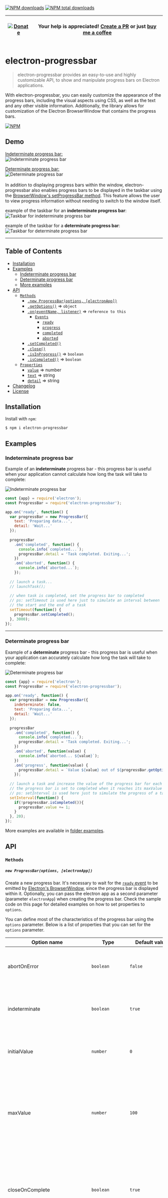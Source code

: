 [![NPM downloads][npm-downloads]][npm-url]
[![NPM total downloads][npm-total-downloads]][npm-url]

| &nbsp;<br>[![Donate][donate-badge]][donate-url] <br>&nbsp; | Your help is appreciated! [Create a PR][create-pr] or just [buy me a coffee][donate-url] |
|-|-|

[npm-url]: https://www.npmjs.com/package/electron-progressbar
[npm-downloads]: https://img.shields.io/npm/dm/electron-progressbar.svg
[npm-total-downloads]: https://img.shields.io/npm/dt/electron-progressbar.svg?label=total+downloads
[donate-badge]: https://img.shields.io/badge/Buy%20me%20a%20coffee-Donate-red.svg
[donate-url]: https://github.com/sponsors/AndersonMamede
[create-pr]: https://github.com/AndersonMamede/electron-progressbar/pulls

electron-progressbar
================
> electron-progressbar provides an easy-to-use and highly customizable API, to show and manipulate progress bars on Electron applications.

With electron-progressbar, you can easily customize the appearance of the progress bars, including the visual aspects using CSS, as well as the text and any other visible information. Additionally, the library allows for customization of the Electron BrowserWindow that contains the progress bars.

[![NPM](https://nodei.co/npm/electron-progressbar.png?downloads=true&stars=true)](https://www.npmjs.com/package/electron-progressbar)

## Demo

[Indeterminate progress bar:](#indeterminate-progress-bar)<br>
![Indeterminate progress bar](/examples/indeterminate-progress-bar.gif)

[Determinate progress bar:](#determinate-progress-bar)<br>
![Determinate progress bar](/examples/determinate-progress-bar.gif)
<br>
<br>
In addition to displaying progress bars within the window, electron-progressbar also enables progress bars to be displayed in the taskbar using the [BrowserWindow's setProgressBar method](https://github.com/electron/electron/blob/master/docs/tutorial/progress-bar.md#progress-bar-in-taskbar-windows-macos-unity). This feature allows the user to view progress information without needing to switch to the window itself.

example of the taskbar for an **indeterminate progress bar**:<br>
![Taskbar for indeterminate progress bar](/examples/taskbar-indeterminate-progress-bar.gif)

example of the taskbar for a **determinate progress bar**:<br>
![Taskbar for determinate progress bar](/examples/taskbar-determinate-progress-bar.gif)

***
## Table of Contents

* [Installation](#installation)
* [Examples](#examples)
  * [Indeterminate progress bar](#indeterminate-progress-bar)
  * [Determinate progress bar](#determinate-progress-bar)
  * [More examples](#more-examples)
* [API](#api)
    * [`Methods`](#methods)
      * [`.new ProgressBar(options, [electronApp])`](#new-progressbaroptions-electronapp)
      * [`.getOptions()`](#getoptions--object) ⇒ <code>object</code>
      * [`.on(eventName, listener)`](#oneventname-listener--reference-to-this) ⇒ <code>reference to this</code>
        * [`Events`](#events)
          * [`ready`](#event-ready)
          * [`progress`](#event-progress)
          * [`completed`](#event-completed)
          * [`aborted`](#event-aborted)
      * [`.setCompleted()`](#setcompleted)
      * [`.close()`](#close)
      * [`.isInProgress()`](#isinprogress--boolean) ⇒ <code>boolean</code>
      * [`.isCompleted()`](#iscompleted--boolean) ⇒ <code>boolean</code>
    * [`Properties`](#properties)
      * [`value`](#value--number) ⇒ number
      * [`text`](#text--string) ⇒ string
      * [`detail`](#detail--string) ⇒ string
* [Changelog](#changelog)
* [License](#license)

## Installation

Install with `npm`:

``` bash
$ npm i electron-progressbar
```

## Examples

### Indeterminate progress bar

Example of an **indeterminate** progress bar - this progress bar is useful when your application cannot calculate how long the task will take to complete:

![Indeterminate progress bar](/examples/indeterminate-progress-bar.gif)

``` js
const {app} = require('electron');
const ProgressBar = require('electron-progressbar');

app.on('ready', function() {
  var progressBar = new ProgressBar({
    text: 'Preparing data...',
    detail: 'Wait...'
  });
  
  progressBar
    .on('completed', function() {
      console.info(`completed...`);
      progressBar.detail = 'Task completed. Exiting...';
    })
    .on('aborted', function() {
      console.info(`aborted...`);
    });
  
  // launch a task...
  // launchTask();
  
  // when task is completed, set the progress bar to completed
  // ps: setTimeout is used here just to simulate an interval between
  // the start and the end of a task
  setTimeout(function() {
    progressBar.setCompleted();
  }, 3000);
});
```

* * *

### Determinate progress bar

Example of a **determinate** progress bar - this progress bar is useful when your application can accurately calculate how long the task will take to complete:

![Determinate progress bar](/examples/determinate-progress-bar.gif)

``` js
const {app} = require('electron');
const ProgressBar = require('electron-progressbar');

app.on('ready', function() {
  var progressBar = new ProgressBar({
    indeterminate: false,
    text: 'Preparing data...',
    detail: 'Wait...'
  });
  
  progressBar
    .on('completed', function() {
      console.info(`completed...`);
      progressBar.detail = 'Task completed. Exiting...';
    })
    .on('aborted', function(value) {
      console.info(`aborted... ${value}`);
    })
    .on('progress', function(value) {
      progressBar.detail = `Value ${value} out of ${progressBar.getOptions().maxValue}...`;
    });
  
  // launch a task and increase the value of the progress bar for each step completed of a big task;
  // the progress bar is set to completed when it reaches its maxValue (default maxValue: 100);
  // ps: setInterval is used here just to simulate the progress of a task
  setInterval(function() {
    if(!progressBar.isCompleted()){
      progressBar.value += 1;
    }
  }, 20);
});
```

<a name="more-examples"></a>More examples are available in [folder examples](/examples).

## API

### `Methods`

##### `new ProgressBar(options, [electronApp])`

Create a new progress bar. It's necessary to wait for the [`ready` event](https://github.com/electron/electron/blob/master/docs/api/app.md#event-ready) to be emitted by [Electron's BrowserWindow](https://github.com/electron/electron/blob/master/docs/api/browser-window.md), since the progress bar is displayed within it. Optionally, you can pass the electron app as a second parameter (parameter `electronApp`) when creating the progress bar. Check the sample code on this page for detailed examples on how to set properties to `options`.

You can define most of the characteristics of the progress bar using the `options` parameter. Below is a list of properties that you can set for the `options` parameter.

| Option name | Type | Default value | Description |
| --- | --- | --- | --- |
| abortOnError | <code>boolean</code> | <code>false</code> | Specifies whether the progress bar should automatically abort and close if an error occurs internally. |
| indeterminate | <code>boolean</code> | <code>true</code> | Specifies whether the progress bar should be **indeterminate**. If set to false, the progress bar will be **determinate**. |
| initialValue | <code>number</code> | <code>0</code> | The initial value for the progress bar. _This parameter is only applicable for **determinate** progress bars._ |
| maxValue | <code>number</code> | <code>100</code> | The maximum value for the progress bar. When the progress bar's value reaches this number, the progress bar will be considered complete and the `complete` event will be fired. _This parameter is only applicable for **determinate** progress bars._ |
| closeOnComplete | <code>boolean</code> | <code>true</code> | Specifies whether the progress bar window should be automatically closed after the progress bar completes. If set to `false`, the progress bar will remain visible until the `close` method is called by your application. |
| lang | <code>string</code> | _empty_ | Specifies the value for the `lang` attribute of the BrowserWindow's &lt;html&gt; tag. This option has no default value, and the `lang` attribute is only added to &lt;html&gt; when `lang` is explicitly set. This option can also be helpful in case of font rendering issues. |
| title | <code>string</code> | <code>"Wait..."</code> | Specifies the text shown on the progress bar window's title bar. |
| text | <code>string</code> | <code>"Wait..."</code> | Specifies the text shown inside the progress bar window, next to the progress bar. |
| detail | <code>string</code> | _empty_ | Specifies the text shown between `text` and the progress bar element. It can be used to display detailed information, such as the current progress of a task. When used for this purpose, it is usually more useful to set this property later so that your application can calculate and display, in real time, the current progress of the task. |
| style | <code>object</code> |  | Specifices the visual styles for the `text`, `detail`, `bar`, and `value` elements. All properties and values are pure CSS format, in the exact same way they would be used in a `CSS file`. Check the options for `style` below. |
| style.text | <code>object</code> |  | An object containing CSS properties for styling the `text` element. |
| style.detail | <code>object</code> |  | An object containing CSS properties for styling the `detail` element. |
| style.bar | <code>object</code> | <code>{"width":"100%", "background-color":"#BBE0F1"}</code> | An object containing CSS properties for styling the `bar` element of the progress bar. |
| style.value | <code>object</code> | <code>{"background-color":"#0976A9"}</code> | An object containing CSS properties for styling the `value` element in the progress bar. |
| remoteWindow | <code>instance of BrowserWindow</code> | <code>null</code> | Specifies the BrowserWindow where the progress bar will be displayed. If null/undefined/empty or not specified, a new BrowserWindow will be created to show the progress bar. |
| browserWindow | <code>object</code> |  | Specifies the options for [`Electron's BrowserWindow`](https://github.com/electron/electron/blob/master/docs/api/browser-window.md#new-browserwindowoptions). Check the options for `browserWindow` below. P.S.: although only a few options are set by default, you can specify any of [Electron's BrowserWindow options](https://github.com/electron/electron/blob/main/docs/api/browser-window.md#new-browserwindowoptions).
| browserWindow.parent | <code>instance of BrowserWindow</code> | <code>null</code> | A [BrowserWindow instance](https://github.com/electron/electron/blob/master/docs/api/browser-window.md) to be used as the parent of the progress bar's window. If specified, the progress bar window will always be on top of the given parent window and will block user interaction in parent window until the progress bar is completed (or aborted) and closed. |
| [options.browserWindow.modal] | <code>boolean</code> | <code>true</code> | Specifies whether the progress bar's window is a modal window. Note that this property only works when the progress bar's window is a child window, i.e., when `browserWindow.parent` is specified. |
| browserWindow.resizable | <code>boolean</code> | <code>false</code> | Specifies whether the user can resize the progress bar's window. |
| browserWindow.closable | <code>boolean</code> | <code>false</code> | Specifies whether the user can close the progress bar's window. |
| browserWindow.minimizable | <code>boolean</code> | <code>false</code> | Specifies whether the user can minimize the progress bar's window. |
| browserWindow.maximizable | <code>boolean</code> | <code>false</code> | Specifies whether the user can maximize the progress bar's window. |
| browserWindow.width | <code>number</code> | <code>450</code> | Specifies the width of the progress bar's window in pixels. Only numeric values are accepted, for example: 600. |
| browserWindow.height | <code>number</code> | <code>175</code> | Specifies the height of the progress bar's window in pixels. Only numeric values are accepted, for example: 600. |
| browserWindow<br>.webPreferences.nodeIntegration | <code>boolean</code> | <code>true</code> | Specifies whether node integration is enabled. |
| browserWindow<br>.webPreferences.contextIsolation | <code>boolean</code> | <code>false</code> | Specifies whether contextIsolation is enabled. |

* * *

##### `getOptions()` ⇒ <code>object</code>

Return a copy of all the current options.

* * *

##### `on(eventName, listener)` ⇒ <code>reference to this</code>

Add the listener function to the end of the listeners array for the event named `eventName`, and then return a reference to `this` so that next calls can be chained.
<br>
P.S.: there are no checks to verify if `listener` has already been added. If you call the same combination of `eventName` and `listener` multiple times, the `listener` will be added and executed multiple times as well.


### Events

| Event name | Receives parameter | Description |
| --- | --- | --- |
| <a name="event-ready"></a>ready | _none_ | This event is fired when the progress bar has been created and is ready to be used and manipulated. |
| <a name="event-progress"></a>progress | `value` | This event is available only for **determinate** progress bars. It is fired every time the progress bar's value is changed. The listener receives, as its first parameter, the current value of the progress bar. |
| <a name="event-completed"></a>completed | `value` | This event is fired when the progress bar is completed, i.e., its value reaches `maxValue` or the `complete` method is called. The listener receives, as its first parameter, the current value of the progress bar. |
| <a name="event-aborted"></a>aborted | `value` | This event is fired if the progress bar is closed before it's completed, i.e., when user closes the progress bar window or the `close` method is called before the progress bar reaches completion. The listener receives, as its first parameter, the current value of the progress bar. |

* * *

##### `setCompleted()`

Set the progress bar as complete, indicating that the task has finished.

If progress bar is **indeterminate**, a manual call to this method is **required** since it's the only way to trigger the `completed` event and indicate that the task has finished. Otherwise, the progress bar will continue to be displayed indefinitely.

* * *

##### `close()`

Close the progress bar window. If progress bar has not been completed yet, it will be aborted, and the `aborted` event will be fired.

* * *

##### `isInProgress()` ⇒ <code>boolean</code>

Return `true` if the progress bar is currently in progress, meaning that it has not been completed or aborted yet; otherwise it will return `false`;

* * *

##### `isCompleted()` ⇒ <code>boolean</code>

Return `true` if the progress bar is completed, otherwise `false`.

* * *

### `Properties`

#### `value` ⇒ <code>number</code>

This property allows getting or setting the progress bar's current value. It is only applicable and available for **determinate** progress bars.

* * *

#### `text` ⇒ <code>string</code>

This property allows getting or setting the progress bar's `text` information that is shown above the progress bar element.

* * *

#### `detail` ⇒ <code>string</code>

This property allows getting or setting the progress bar's `detail` information that is shown between `text` and the progress bar element. Useful to display detailed information, such as the current status, in real time, or the current progress of the task.

* * *

## Changelog

[Changelog](/CHANGELOG.md)

## License

MIT. See [LICENSE.md](http://github.com/AndersonMamede/electron-progressbar/blob/master/LICENSE) for details.
